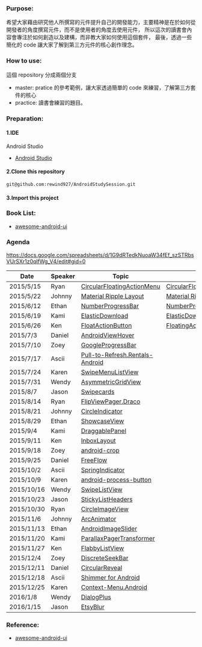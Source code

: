 ### Purpose:
希望大家藉由研究他人所撰寫的元件提升自己的開發能力，主要精神是在於如何從開發者的角度撰寫元件，而不是使用者的角度去使用元件，
所以這次的讀書會內容會專注於如何創造以及建構，而非教大家如何使用這個套件，
最後，透過一些簡化的 code 讓大家了解到第三方元件的核心創作理念。

### How to use:
這個 repository 分成兩個分支
* master: pratice 的參考範例，讓大家透過簡單的 code 來練習，了解第三方套件的核心
* practice: 讀書會練習的題目。

### Preparation:
#### 1.IDE 
Android Studio
* [Android Studio](https://developer.android.com/sdk/index.html)

#### 2.Clone this repository
<pre><code>git@github.com:rewind927/AndroidStudySession.git</pre></code>
#### 3.Import this project

### Book List:
* [awesome-android-ui](https://github.com/wasabeef/awesome-android-ui)

### Agenda
https://docs.google.com/spreadsheets/d/1G9dRTedkNuoaW34fEf_szSTRbsVUrSXr1z0qlfWg_V4/edit#gid=0


Date | Speaker | Topic | Slide |
-----|---------|-------|--------|
2015/5/15|Ryan|[CircularFloatingActionMenu](https://github.com/oguzbilgener/CircularFloatingActionMenu)|[CircularFloatingActionMenu](https://docs.google.com/presentation/d/1l9WslPOaDXufh9w5Sa1OY8ghXioEhtELTYoosKHsTXc/edit?usp=sharing)
2015/5/22|Johnny|[Material Ripple Layout](https://github.com/balysv/material-ripple)|[Material Ripple Layout](https://docs.google.com/presentation/d/1kEzZ6aU3xz3cymKeYtBXYDbuCx_MmXdOgThP6kWSTco/edit?usp=sharing)
2015/6/12|Ethan|[NumberProgressBar](https://github.com/daimajia/NumberProgressBar)|[NumberProgressBar](https://docs.google.com/presentation/d/1KTfT6TdepP0bRzNJZ1EHwytHfKshQHOiQQKfgV39JZM/edit?usp=sharing)
2015/6/19|Kami|[ElasticDownload](https://github.com/Tibolte/ElasticDownload)|[ElasticDownload](https://docs.google.com/presentation/d/1UnmET-rgy9pLdl-Ny7_6HNkivXz7XgzoaCztY025GzY/edit?usp=sharing)
2015/6/26|Ken|[FloatActionButton](https://github.com/makovkastar/FloatingActionButton)|[FloatingActionButton](https://docs.google.com/presentation/d/1SCzTknaBmi1EC-lzSH8IqLko0KpwICkRGfUWj9VjIJc/edit?usp=sharing)
2015/7/3	|Daniel	|[AndroidViewHover](https://github.com/daimajia/AndroidViewHover)||[AndroidViewHover](https://docs.google.com/presentation/d/1LcC8h51e8DFe_FmDdgB5Pv_DfrMX4mSszC54mZHOjXo/edit?usp=sharing)
2015/7/10	|Zoey	|[GoogleProgressBar](	https://github.com/jpardogo/GoogleProgressBar)|
2015/7/17	|Ascii	|[Pull-to-Refresh.Rentals-Android](	https://github.com/Yalantis/Pull-to-Refresh.Rentals-Android)|
2015/7/24	|Karen	|[SwipeMenuListView](	https://github.com/baoyongzhang/SwipeMenuListView)|
2015/7/31	|Wendy	|[AsymmetricGridView](	https://github.com/felipecsl/AsymmetricGridView)|
2015/8/7	|Jason	|[Swipecards](	https://github.com/Diolor/Swipecards)|
2015/8/14	|Ryan	|[FlipViewPager.Draco](	https://github.com/Yalantis/FlipViewPager.Draco)|
2015/8/21	|Johnny	|[CircleIndicator](	https://github.com/ongakuer/CircleIndicator)|
2015/8/29	|Ethan	|[ShowcaseView](	https://github.com/amlcurran/ShowcaseView)|
2015/9/4	|Kami	|[DraggablePanel](	https://github.com/pedrovgs/DraggablePanel)|
2015/9/11	|Ken	|[InboxLayout](	https://github.com/zhaozhentao/InboxLayout)|
2015/9/18	|Zoey	|[android-crop](	https://github.com/jdamcd/android-crop)|
2015/9/25	|Daniel	|[FreeFlow](	https://github.com/Comcast/FreeFlow)|
2015/10/2	|Ascii	|[SpringIndicator](	https://github.com/chenupt/SpringIndicator)|
2015/10/9	|Karen	|[android-process-button](	https://github.com/dmytrodanylyk/android-process-button)|
2015/10/16	|Wendy	|[SwipeListView](	https://github.com/47deg/android-swipelistview)|
2015/10/23	|Jason	|[StickyListHeaders](	https://github.com/emilsjolander/StickyListHeaders)|
2015/10/30	|Ryan	|[CircleImageView](	https://github.com/hdodenhof/CircleImageView)|
2015/11/6	|Johnny	|[ArcAnimator](	https://github.com/asyl/ArcAnimator)|
2015/11/13	|Ethan	|[AndroidImageSlider](	https://github.com/daimajia/AndroidImageSlider)|
2015/11/20	|Kami	|[ParallaxPagerTransformer](	https://github.com/xgc1986/ParallaxPagerTransformer)|
2015/11/27	|Ken	|[FlabbyListView](	https://github.com/jpardogo/FlabbyListView)|
2015/12/4	|Zoey	|[DiscreteSeekBar](	https://github.com/AnderWeb/discreteSeekBar)|
2015/12/11	|Daniel	|[CircularReveal](	https://github.com/ozodrukh/CircularReveal)|
2015/12/18	|Ascii	|[Shimmer for Android](	https://github.com/facebook/shimmer-android)|
2015/12/25	|Karen	|[Context-Menu.Android](	https://github.com/Yalantis/Context-Menu.Android)|
2016/1/8	|Wendy	|[DialogPlus](	https://github.com/orhanobut/dialogplus)|
2016/1/15	|Jason	|[EtsyBlur](	https://github.com/Manabu-GT/EtsyBlur)|


### Reference:
* [awesome-android-ui](https://github.com/wasabeef/awesome-android-ui)

